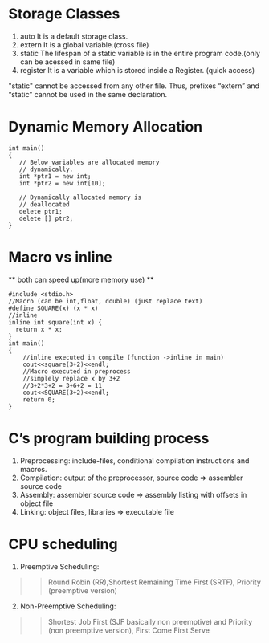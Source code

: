 # Storage Classes
1. auto	It is a default storage class.
2. extern	It is a global variable.(cross file)
3. static	The lifespan of a static variable is in the entire program code.(only can be acessed in same file)
4. register	It is a variable which is stored inside a Register. (quick access)

"static" cannot be accessed from any other file. Thus, prefixes “extern” and “static” cannot be used in the same declaration.

# Dynamic Memory Allocation
```
int main() 
{ 
   // Below variables are allocated memory 
   // dynamically. 
   int *ptr1 = new int; 
   int *ptr2 = new int[10]; 
  
   // Dynamically allocated memory is 
   // deallocated  
   delete ptr1; 
   delete [] ptr2; 
} 
```
# Macro vs inline
** both can speed up(more memory use) **
```
#include <stdio.h> 
//Macro (can be int,float, double) (just replace text)
#define SQUARE(x) (x * x)
//inline
inline int square(int x) {
  return x * x;
}
int main() 
{ 
	//inline executed in compile (function ->inline in main)
    cout<<square(3+2)<<endl;
    //Macro executed in preprocess
    //simplely replace x by 3+2
    //3+2*3+2 = 3+6+2 = 11
    cout<<SQUARE(3+2)<<endl;
	return 0; 
} 

```
# C’s program building process
1. Preprocessing: include-files, conditional compilation instructions and macros.
2. Compilation: output of the preprocessor, source code => assembler source code
3. Assembly: assembler source code => assembly listing with offsets in object file
4. Linking: object files, libraries => executable file

# CPU scheduling
1. Preemptive Scheduling: 
>>  Round Robin (RR),Shortest Remaining Time First (SRTF), Priority (preemptive version)
2. Non-Preemptive Scheduling: 
>>  Shortest Job First (SJF basically non preemptive) and Priority (non preemptive version), First Come First Serve
